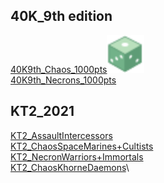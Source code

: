 ## 40K_9th edition

[40K9th_Chaos_1000pts<img src="./favicon.png" height="60" width="60" >](./40K_chaos_1000pts.html)\
[40K9th_Necrons_1000pts](./40K_Necrons_1000pts.html)

## KT2_2021

[KT2_AssaultIntercessors](./KT_AssaultIntercessors.html)\
[KT2_ChaosSpaceMarines+Cultists](./KT_ChaosSpaceMarines%2BCultists.html)\
[KT2_NecronWarriors+Immortals](./KT_NecronWarriors+Immortals.html)\
[KT2_ChaosKhorneDaemons](./KT_ChaosDaemons.html)\



